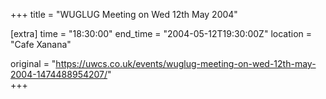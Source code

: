 +++
title = "WUGLUG Meeting on Wed 12th May 2004"

[extra]
time = "18:30:00"
end_time = "2004-05-12T19:30:00Z"
location = "Cafe Xanana"

original = "https://uwcs.co.uk/events/wuglug-meeting-on-wed-12th-may-2004-1474488954207/"    
+++



